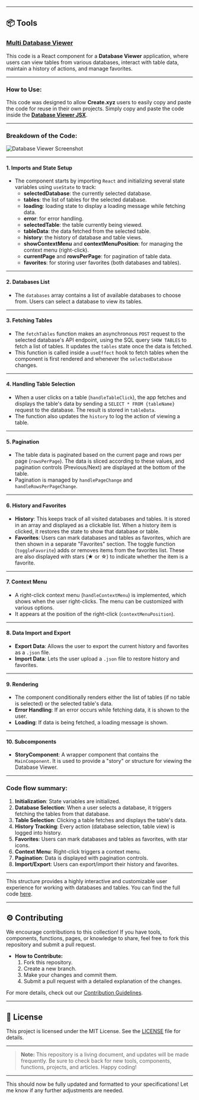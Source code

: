 

---

## 📦 **Tools**

### **[Multi Database Viewer](https://github.com/Paxien/Create-xyz-Project-Collections/tree/main/Tools/Multi%20Database%20Viewer)**

This code is a React component for a **Database Viewer** application, where users can view tables from various databases, interact with table data, maintain a history of actions, and manage favorites.

---

### **How to Use:**

This code was designed to allow **Create.xyz** users to easily copy and paste the code for reuse in their own projects. Simply copy and paste the code inside the [**Database Viewer JSX**](https://github.com/Paxien/Create-xyz-Project-Collections/blob/main/Tools/Multi%20Database%20Viewer/database%20viewer.jsx).

---

### **Breakdown of the Code:**

![Database Viewer Screenshot](https://github.com/user-attachments/assets/47bb1563-161c-449d-8d7e-839a20357713)

---

#### 1. **Imports and State Setup**
   - The component starts by importing `React` and initializing several state variables using `useState` to track:
     - **selectedDatabase**: the currently selected database.
     - **tables**: the list of tables for the selected database.
     - **loading**: loading state to display a loading message while fetching data.
     - **error**: for error handling.
     - **selectedTable**: the table currently being viewed.
     - **tableData**: the data fetched from the selected table.
     - **history**: the history of database and table views.
     - **showContextMenu** and **contextMenuPosition**: for managing the context menu (right-click).
     - **currentPage** and **rowsPerPage**: for pagination of table data.
     - **favorites**: for storing user favorites (both databases and tables).

---

#### 2. **Databases List**
   - The `databases` array contains a list of available databases to choose from. Users can select a database to view its tables.

---

#### 3. **Fetching Tables**
   - The `fetchTables` function makes an asynchronous `POST` request to the selected database's API endpoint, using the SQL query `SHOW TABLES` to fetch a list of tables. It updates the `tables` state once the data is fetched.
   - This function is called inside a `useEffect` hook to fetch tables when the component is first rendered and whenever the `selectedDatabase` changes.

---

#### 4. **Handling Table Selection**
   - When a user clicks on a table (`handleTableClick`), the app fetches and displays the table's data by sending a `SELECT * FROM {tableName}` request to the database. The result is stored in `tableData`.
   - The function also updates the `history` to log the action of viewing a table.

---

#### 5. **Pagination**
   - The table data is paginated based on the current page and rows per page (`rowsPerPage`). The data is sliced according to these values, and pagination controls (Previous/Next) are displayed at the bottom of the table.
   - Pagination is managed by `handlePageChange` and `handleRowsPerPageChange`.

---

#### 6. **History and Favorites**
   - **History**: This keeps track of all visited databases and tables. It is stored in an array and displayed as a clickable list. When a history item is clicked, it restores the state to show that database or table.
   - **Favorites**: Users can mark databases and tables as favorites, which are then shown in a separate "Favorites" section. The toggle function (`toggleFavorite`) adds or removes items from the favorites list. These are also displayed with stars (★ or ☆) to indicate whether the item is a favorite.

---

#### 7. **Context Menu**
   - A right-click context menu (`handleContextMenu`) is implemented, which shows when the user right-clicks. The menu can be customized with various options.
   - It appears at the position of the right-click (`contextMenuPosition`).

---

#### 8. **Data Import and Export**
   - **Export Data**: Allows the user to export the current history and favorites as a `.json` file.
   - **Import Data**: Lets the user upload a `.json` file to restore history and favorites.

---

#### 9. **Rendering**
   - The component conditionally renders either the list of tables (if no table is selected) or the selected table's data.
   - **Error Handling**: If an error occurs while fetching data, it is shown to the user.
   - **Loading**: If data is being fetched, a loading message is shown.

---

#### 10. **Subcomponents**
   - **StoryComponent**: A wrapper component that contains the `MainComponent`. It is used to provide a "story" or structure for viewing the Database Viewer.

---

### **Code flow summary:**
1. **Initialization**: State variables are initialized.
2. **Database Selection**: When a user selects a database, it triggers fetching the tables from that database.
3. **Table Selection**: Clicking a table fetches and displays the table's data.
4. **History Tracking**: Every action (database selection, table view) is logged into history.
5. **Favorites**: Users can mark databases and tables as favorites, with star icons.
6. **Context Menu**: Right-click triggers a context menu.
7. **Pagination**: Data is displayed with pagination controls.
8. **Import/Export**: Users can export/import their history and favorites.

---

This structure provides a highly interactive and customizable user experience for working with databases and tables. You can find the full code [here](https://github.com/Paxien/Create-xyz-Project-Collections/blob/main/Tools/Multi%20Database%20Viewer/database%20viewer.jsx).

---

## ⚙️ **Contributing**
We encourage contributions to this collection! If you have tools, components, functions, pages, or knowledge to share, feel free to fork this repository and submit a pull request.

- **How to Contribute:**
  1. Fork this repository.
  2. Create a new branch.
  3. Make your changes and commit them.
  4. Submit a pull request with a detailed explanation of the changes.

For more details, check out our [Contribution Guidelines](#contribution-guidelines).

---

## 📃 **License**
This project is licensed under the MIT License. See the [LICENSE](link-to-license) file for details.

---

> **Note:** This repository is a living document, and updates will be made frequently. Be sure to check back for new tools, components, functions, projects, and articles. Happy coding!

---

This should now be fully updated and formatted to your specifications! Let me know if any further adjustments are needed.
